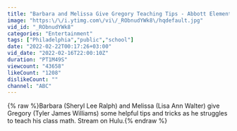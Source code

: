 ```yaml
---
title: "Barbara and Melissa Give Gregory Teaching Tips - Abbott Elementary"
image: "https:\/\/i.ytimg.com\/vi\/_RObnudYWk8\/hqdefault.jpg"
vid_id: "_RObnudYWk8"
categories: "Entertainment"
tags: ["Philadelphia","public","school"]
date: "2022-02-22T00:17:26+03:00"
vid_date: "2022-02-16T22:00:10Z"
duration: "PT1M49S"
viewcount: "43658"
likeCount: "1208"
dislikeCount: ""
channel: "ABC"
---
```

{% raw %}Barbara (Sheryl Lee Ralph) and Melissa (Lisa Ann Walter) give Gregory (Tyler James Williams) some helpful tips and tricks as he struggles to teach his class math. Stream on Hulu.{% endraw %}
